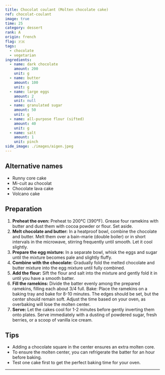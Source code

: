 ```yaml
---
title: Chocolat coulant (Molten chocolate cake)
ref: chocolat-coulant
image: true
time: 25
category: dessert
rank: A
origin: french
flag: 🇫🇷
tags:
  - chocolate
  - vegetarian
ingredients:
  - name: dark chocolate
    amount: 200
    unit: g
  - name: butter
    amount: 100
    unit: g
  - name: large eggs
    amount: 2
    unit: null
  - name: granulated sugar
    amount: 50
    unit: g
  - name: all-purpose flour (sifted)
    amount: 40
    unit: g
  - name: salt
    amount: 1
    unit: pinch
side_image: ./images/aigen.jpeg
---
```


## Alternative names
- Runny core cake
- Mi-cuit au chocolat
- Chocolate lava cake
- Volcano cake


## Preparation

1. **Preheat the oven:** Preheat to 200°C (390°F). Grease four ramekins with butter and dust them with cocoa powder or flour. Set aside.
2. **Melt chocolate and butter:** In a heatproof bowl, combine the chocolate and butter. Melt them over a bain-marie (double boiler) or in short intervals in the microwave, stirring frequently until smooth. Let it cool slightly.
3. **Prepare the egg mixture:** In a separate bowl, whisk the eggs and sugar until the mixture becomes pale and slightly fluffy.
4. **Combine with the chocolate:** Gradually fold the melted chocolate and butter mixture into the egg mixture until fully combined.
5. **Add the flour:** Sift the flour and salt into the mixture and gently fold it in until you have a smooth batter.
6. **Fill the ramekins:** Divide the batter evenly among the prepared ramekins, filling each about 3/4 full.
Bake: Place the ramekins on a baking tray and bake for 8-10 minutes. The edges should be set, but the center should remain soft. Adjust the time based on your oven, as overbaking will lose the molten center.
7. **Serve:** Let the cakes cool for 1-2 minutes before gently inverting them onto plates. Serve immediately with a dusting of powdered sugar, fresh berries, or a scoop of vanilla ice cream.

## Tips
- Adding a chocolate square in the center ensures an extra molten core.
- To ensure the molten center, you can refrigerate the batter for an hour before baking.
- Test one cake first to get the perfect baking time for your oven.

---
